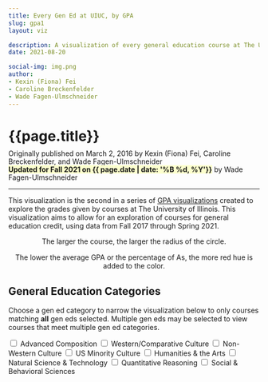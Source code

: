 ```yaml
---
title: Every Gen Ed at UIUC, by GPA
slug: gpa1
layout: viz

description: A visualization of every general education course at The University of Illinois, organized by category and GPA
date: 2021-08-20

social-img: img.png
author:
- Kexin (Fiona) Fei
- Caroline Breckenfelder
- Wade Fagen-Ulmschneider
---
```


<link href="css.css" rel="stylesheet">

<h1>{{page.title}}</h1>
<div style="font-size: 14px; margin-top: -8px; line-height: 16px;">
  Originally published on March 2, 2016 by Kexin (Fiona) Fei, Caroline Breckenfelder, and Wade Fagen-Ulmschneider<br>
  <b style="background-color: hsla(63, 100%, 90%, 1);">Updated for Fall 2021 on {{ page.date | date: '%B %d, %Y'}}</b> by Wade Fagen-Ulmschneider
</div>



<hr>

<p>
  This visualization is the second in a series of <a href="https://waf.cs.illinois.edu/discovery/gpa/">GPA visualizations</a>
  created to explore the grades given by courses at The University of Illinois.  This visualization aims to allow for
  an exploration of courses for general education credit, using data from Fall 2017 through Spring 2021.
</p>

<div class="row" style="text-align: center;">
  <div class="col-md-6" style="margin-bottom: 15px;">
    <div id="legend1"></div>
    The larger the course, the larger the radius of the circle.
  </div>

  <div class="col-md-6" style="margin-bottom: 15px;">
    <div id="legend2" style="margin-top: 7px; margin-bottom: 3px;"></div>
    The lower the average GPA or the percentage of As, the more red
    hue is added to the color.
  </div>
</div>


<h2>General Education Categories</h2>
<p>
  Choose a gen ed category to narrow the visualization below to only courses matching <b>all</b> gen eds selected.
  Multiple gen eds may be selected to view courses that meet multiple gen ed categories.
</p>

<div class="gened_selection">
  <span class="form-group">
    <label for="adv_comp"><input data-filter="Advanced Composition" type="checkbox" id="adv_comp"> Advanced Composition</label>
  </span>

  <span class="form-group">
    <label for="western"><input data-filter="Western/Comparative Culture" type="checkbox" id="western"> Western/Comparative Culture</label>
  </span>

  <span class="form-group">
    <label for="nonwestern"><input data-filter="Non-Western Culture" type="checkbox" id="nonwestern"> Non-Western Culture</label>
  </span>

  <span class="form-group">
    <label for="usminority"><input data-filter="US Minority Culture" type="checkbox" id="usminority"> US Minority Culture</label>
  </span>
    
  <span class="form-group">
    <label for="humanities"><input data-filter="Humanities & the Arts" type="checkbox" id="humanities"> Humanities &amp; the Arts</label>
  </span>

  <!--
  <span class="form-group">
    <label for="comp"><input data-filter="Composition 1" type="checkbox" id="comp"> Composition 1</label>
  </span>
  -->

  <span class="form-group">
    <label for="natsci"><input data-filter="Natural Science & Technology" type="checkbox" id="natsci"> Natural Science &amp; Technology</label>
  </span>

  <span class="form-group">
    <label for="qr"><input data-filter="Quantitative Reasoning" type="checkbox" id="qr"> Quantitative Reasoning</label>
  </span>

  <span class="form-group">
    <label for="socbehav"><input data-filter="Social & Behavioral Sciences" type="checkbox" id="socbehav"> Social &amp; Behavioral Sciences</label>
  </span>
</div>

<!--
<a href="https://courses.illinois.edu/schedule/2019/fall/STAT/107">
  <div style="color: black; background-color: hsla(204, 100%, 90%, 1); margin-bottom: 15px; display: block; text-align: center; border: solid 1px black; margin-left: 40px; margin-right: 40px; padding: 2px;">
    Interested in Data Science? Try the new QR1 gened: <b>Data Science Discovery</b> (STAT 107)
    <div style="margin-top: 0px; font-size: 12px;">
      Co-taught and created by the professor of this visualization -- no prereqs!
    </div>
  </div>
</a>
-->


<div id="noresult" style="text-align: center; display: none;">
  No courses fulfill selected categories. :(
</div>
<div id="chart" style="text-align: center;">
</div>

<script src="https://code.jquery.com/jquery-3.1.1.js" integrity="sha256-16cdPddA6VdVInumRGo6IbivbERE8p7CQR3HzTBuELA=" crossorigin="anonymous"></script>
<script src="https://d3js.org/d3.v4.min.js" crossorigin="anonymous"></script>
<script src="https://cdnjs.cloudflare.com/ajax/libs/underscore.js/1.8.3/underscore-min.js" crossorigin="anonymous"></script>
<script src="src/d3-tip-iphone.js"></script>
<script src="src/legend.js"></script>
<script src="src/vis.js"></script>
<style>.social-hide { display: none; }</style>
<img class="social-hide" itemprop="image" src="http://waf.cs.illinois.edu/discovery/every_gen_ed_at_uiuc_by_gpa/web/gened.png">